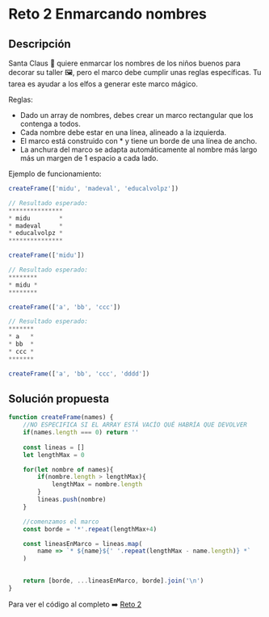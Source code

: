 # Reto 2 Enmarcando nombres
## Descripción
Santa Claus 🎅 quiere enmarcar los nombres de los niños buenos para decorar su taller 🖼️, pero el marco debe cumplir unas reglas específicas. Tu tarea es ayudar a los elfos a generar este marco mágico.

Reglas:

* Dado un array de nombres, debes crear un marco rectangular que los contenga a todos.
* Cada nombre debe estar en una línea, alineado a la izquierda.
* El marco está construido con * y tiene un borde de una línea de ancho.
* La anchura del marco se adapta automáticamente al nombre más largo más un margen de 1 espacio a cada lado.

Ejemplo de funcionamiento:

```js
createFrame(['midu', 'madeval', 'educalvolpz'])

// Resultado esperado:
***************
* midu        *
* madeval     *
* educalvolpz *
***************

createFrame(['midu'])

// Resultado esperado:
********
* midu *
********

createFrame(['a', 'bb', 'ccc'])

// Resultado esperado:
*******
* a   *
* bb  *
* ccc *
*******

createFrame(['a', 'bb', 'ccc', 'dddd'])
```

## Solución propuesta

```js
function createFrame(names) {
    //NO ESPECIFICA SI EL ARRAY ESTÁ VACÍO QUÉ HABRÍA QUE DEVOLVER
    if(names.length === 0) return ''
    
    const lineas = []
    let lengthMax = 0

    for(let nombre of names){
        if(nombre.length > lengthMax){
            lengthMax = nombre.length
        }
        lineas.push(nombre)
    }

    //comenzamos el marco
    const borde = '*'.repeat(lengthMax+4)

    const lineasEnMarco = lineas.map(
        name => `* ${name}${' '.repeat(lengthMax - name.length)} *`
    )
    

    return [borde, ...lineasEnMarco, borde].join('\n')
}
```
Para ver el código al completo :arrow_right:
[Reto 2](https://github.com/Sara-404/adventjs-2024/blob/main/reto2.js)